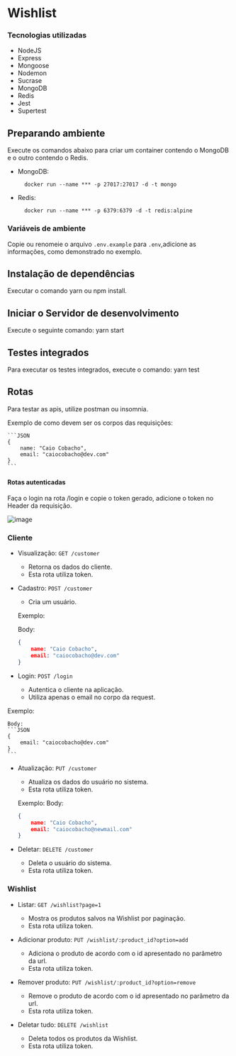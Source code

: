 # Wishlist

### Tecnologias utilizadas

- NodeJS
- Express
- Mongoose
- Nodemon
- Sucrase
- MongoDB
- Redis
- Jest
- Supertest

## Preparando ambiente

Execute os comandos abaixo para criar um container contendo o MongoDB e o outro contendo o Redis.

- MongoDB:

        docker run --name *** -p 27017:27017 -d -t mongo

- Redis:

        docker run --name *** -p 6379:6379 -d -t redis:alpine

### Variáveis de ambiente
Copie ou renomeie o arquivo `.env.example` para `.env`,adicione as informações, como demonstrado no exemplo.

## Instalação de dependências

Executar o comando yarn ou npm install.

## Iniciar o Servidor de desenvolvimento

Execute o seguinte comando: yarn start

## Testes integrados

Para executar os testes integrados, execute o comando: yarn test


## Rotas

Para testar as apis, utilize postman ou insomnia.

Exemplo de como devem ser os corpos das requisições:

    ```JSON
	{
		name: "Caio Cobacho",
		email: "caiocobacho@dev.com"
	}
    ```

#### Rotas autenticadas

Faça o login na rota /login e copie o token gerado, adicione o token no Header da requisição.

![image](https://user-images.githubusercontent.com/53964900/76291940-eb3fec80-628c-11ea-9ea3-e589ad808ff0.png)




### Cliente

- Visualização: `GET /customer`
	- Retorna os dados do cliente.
	- Esta rota utiliza token.

- Cadastro:  `POST /customer`
	- Cria um usuário.
  
  Exemplo:

	 Body:
    ```JSON
	{
		name: "Caio Cobacho",
		email: "caiocobacho@dev.com"
	}
    ```
- Login: `POST /login`
	- Autentica o cliente na aplicação.
  - Utiliza apenas o email no corpo da request.
  
 Exemplo:

	Body:
    ```JSON
	{
		email: "caiocobacho@dev.com"
	}
    ```

- Atualização: `PUT /customer`
	- Atualiza os dados do usuário no sistema.
  - Esta rota utiliza token.
  
  Exemplo:
	 Body:
    ```JSON
	{
		name: "Caio Cobacho",
		email: "caiocobacho@newmail.com"
	}
    ```
- Deletar: `DELETE /customer`
	- Deleta o usuário do sistema.
	- Esta rota utiliza token.


### Wishlist

- Listar: `GET /wishlist?page=1`
    - Mostra os produtos salvos na Wishlist por paginação.
    - Esta rota utiliza token.

- Adicionar produto: `PUT /wishlist/:product_id?option=add`
    - Adiciona o produto de acordo com o id apresentado no parâmetro da url.
    - Esta rota utiliza token.

- Remover produto: `PUT /wishlist/:product_id?option=remove`
    - Remove o produto de acordo com o id apresentado no parâmetro da url.
    - Esta rota utiliza token.

- Deletar tudo: `DELETE /wishlist`
    - Deleta todos os produtos da Wishlist.
    - Esta rota utiliza token.


